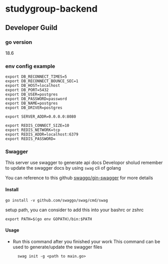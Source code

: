 # studygroup-backend

## Developer Guild
### go version
18.6

### env config example
```
export DB_RECONNECT_TIMES=5
export DB_RECONNECT_BOUNCE_SEC=1
export DB_HOST=localhost
export DB_PORT=5432
export DB_USER=postgres
export DB_PASSWORD=password
export DB_NAME=postgres
export DB_DRIVER=postgres

export SERVER_ADDR=0.0.0.0:8080

export REDIS_CONNECT_SIZE=10
export REDIS_NETWORK=tcp
export REDIS_ADDR=localhost:6379
export REDIS_PASSWORD=

```

### Swagger
This server use swagger to generate api docs
Developor sholud remember to update the swagger docs by using `swag` cli of golang

You can reference to this github [swaggo/gin-swagger](https://github.com/swaggo/gin-swagger) for more details

#### Install 
```
go install -v github.com/swaggo/swag/cmd/swag
```

setup path, you can consider to add this into your bashrc or zshrc
```
export PATH=$(go env GOPATH)/bin:$PATH
```

#### Usage
* Run this command after you finished your work
  This command can be used to generate/update the swagger files
  ```
    swag init -g <path to main.go>
  ```
